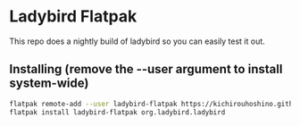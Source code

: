 # Ladybird Flatpak

This repo does a nightly build of ladybird so you can easily test it out.

## Installing (remove the --user argument to install system-wide)
``` bash
flatpak remote-add --user ladybird-flatpak https://kichirouhoshino.github.io/org.ladybird.ladybird/index.flatpakrepo
flatpak install ladybird-flatpak org.ladybird.ladybird
```
